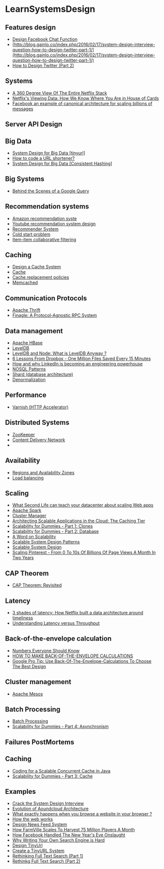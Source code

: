 
# LearnSystemsDesign

## Features design
* [Design Facebook Chat Function](http://blog.gainlo.co/index.php/2016/04/19/design-facebook-chat-function/)
* [http://blog.gainlo.co/index.php/2016/02/17/system-design-interview-question-how-to-design-twitter-part-1/](http://blog.gainlo.co/index.php/2016/02/17/system-design-interview-question-how-to-design-twitter-part-1/)
* [How to Design Twitter (Part 2)](http://blog.gainlo.co/index.php/2016/02/24/system-design-interview-question-how-to-design-twitter-part-2/)

## Systems
* [A 360 Degree View Of The Entire Netflix Stack](http://highscalability.com/blog/2015/11/9/a-360-degree-view-of-the-entire-netflix-stack.html)
* [Netflix's Viewing Data: How We Know Where You Are in House of Cards](http://techblog.netflix.com/2015/01/netflixs-viewing-data-how-we-know-where.html)
* [Facebook an example of canonical architecture for scaling billions of messages](http://highscalability.com/blog/2011/5/17/facebook-an-example-canonical-architecture-for-scaling-billi.html)

## Server API Design 

## Big Data 
* [System Design for Big Data [tinyurl]](http://n00tc0d3r.blogspot.fr/2013/09/big-data-tinyurl.html)
* [How to code a URL shortener?](http://stackoverflow.com/questions/742013/how-to-code-a-url-shortener)
* [System Design for Big Data [Consistent Hashing]](http://n00tc0d3r.blogspot.co.uk/2013/09/big-data-consistent-hashing.html)

## Big Systems 
* [Behind the Scenes of a Google Query](http://blogoscoped.com/archive/2008-07-08-n70.html)

## Recommendation systems
* [Amazon recommendation syste](http://stackoverflow.com/questions/2323768/how-does-the-amazon-recommendation-feature-work)
* [Youtube recommendation system design](http://blog.gainlo.co/index.php/2016/05/24/design-a-recommendation-system/)
* [Recommender System](https://en.wikipedia.org/wiki/Recommender_system)
* [Cold start problem](https://en.wikipedia.org/wiki/Cold_start)
* [Item-item collaborative filtering](https://en.wikipedia.org/wiki/Item-item_collaborative_filtering)

## Caching
* [Design a Cache System](http://blog.gainlo.co/index.php/2016/05/17/design-a-cache-system/)
* [Cache](https://en.wikipedia.org/wiki/Cache_(computing))
* [Cache replacement policies](https://en.wikipedia.org/wiki/Cache_replacement_policies)
* [Memcached](https://en.wikipedia.org/wiki/Memcached)

## Communication Protocols
* [Apache Thrift](https://en.wikipedia.org/wiki/Apache_Thrift)
* [Finagle: A Protocol-Agnostic RPC System](https://blog.twitter.com/2011/finagle-a-protocol-agnostic-rpc-system)

## Data management 
* [Apache HBase](https://en.wikipedia.org/wiki/Apache_HBase)
* [LevelDB](https://en.wikipedia.org/wiki/LevelDB)
* [LevelDB and Node: What is LevelDB Anyway ?](http://dailyjs.com/post/leveldb-and-node-1)
* [6 Lessons From Dropbox - One Million Files Saved Every 15 Minutes](http://highscalability.com/blog/2011/3/14/6-lessons-from-dropbox-one-million-files-saved-every-15-minu.html)
* [How and why LinkedIn is becoming an engineering powerhouse](https://gigaom.com/2013/03/03/how-and-why-linkedin-is-becoming-an-engineering-powerhouse/)
* [NOSQL Patterns](http://horicky.blogspot.fr/2009/11/nosql-patterns.html)
* [Shard (database architecture)](https://en.wikipedia.org/wiki/Shard_(database_architecture))
* [Denormalization](https://en.wikipedia.org/wiki/Denormalization)

## Performance
* [Varnish (HTTP Accelerator)](https://en.wikipedia.org/wiki/Varnish_(software))

## Distributed Systems 
* [ZooKeeper](https://en.wikipedia.org/wiki/Apache_ZooKeeper)
* [Content Delivery Network](https://en.wikipedia.org/wiki/Content_delivery_network)
*
## Availability
* [Regions and Availability Zones](https://blog.rackspace.com/aws-101-regions-availability-zones)
* [Load balancing](https://en.wikipedia.org/wiki/Load_balancing_(computing))

## Scaling 
* [What Second Life can teach your datacenter about scaling Web apps](https://arstechnica.com/business/2010/02/what-second-life-can-teach-all-companies-about-scaling-web-apps/)
* [Apache Spark](https://en.wikipedia.org/wiki/Apache_Spark)
* [Cluster Manager](https://en.wikipedia.org/wiki/Cluster_manager)
* [Architecting Scalable Applications in the Cloud: The Caching Tier](http://www.rightscale.com/blog/enterprise-cloud-strategies/architecting-scalable-applications-cloud-caching-tier)
* [Scalability for Dummies - Part 1: Clones](http://www.lecloud.net/post/7295452622/scalability-for-dummies-part-1-clones)
* [Scalability for Dummies - Part 2: Database](http://www.lecloud.net/post/7994751381/scalability-for-dummies-part-2-database)
* [A Word on Scalability](http://www.allthingsdistributed.com/2006/03/a_word_on_scalability.html)
* [Scalable System Design Patterns](http://horicky.blogspot.fr/2010/10/scalable-system-design-patterns.html)
* [Scalable System Design](http://horicky.blogspot.fr/2008/02/scalable-system-design.html)
* [Scaling Pinterest - From 0 To 10s Of Billions Of Page Views A Month In Two Years](http://highscalability.com/blog/2013/4/15/scaling-pinterest-from-0-to-10s-of-billions-of-page-views-a.html)

## CAP Theorem 
* [CAP Theorem: Revisited](http://robertgreiner.com/2014/08/cap-theorem-revisited/)

## Latency
* [3 shades of latency: How Netflix built a data architecture around timeliness](https://gigaom.com/2013/03/28/3-shades-of-latency-how-netflix-built-a-data-architecture-around-timeliness/)
* [Understanding Latency versus Throughput](https://community.cadence.com/cadence_blogs_8/b/sd/archive/2010/09/13/understanding-latency-vs-throughput)

## Back-of-the-envelope calculation
* [Numbers Everyone Should Know](https://everythingisdata.wordpress.com/2009/10/17/numbers-everyone-should-know/)
* [HOW TO MAKE BACK-OF-THE-ENVELOPE CALCULATIONS](http://book.bionumbers.org/how-to-make-back-of-the-envelope-calculations/)
* [Google Pro Tip: Use Back-Of-The-Envelope-Calculations To Choose The Best Design](http://highscalability.com/blog/2011/1/26/google-pro-tip-use-back-of-the-envelope-calculations-to-choo.html)

## Cluster management 
* [Apache Mesos](https://en.wikipedia.org/wiki/Apache_Mesos)

## Batch Processing
* [Batch Processing](https://en.wikipedia.org/wiki/Batch_processing)
* [Scalability for Dummies - Part 4: Asynchronism](http://www.lecloud.net/post/9699762917/scalability-for-dummies-part-4-asynchronism)

## Failures PostMortems

## Caching 
* [Coding for a Scalable Concurrent Cache in Java](https://shreyask.wordpress.com/2013/09/21/coding-for-a-scalable-concurrent-cache-in-java/)
* [Scalability for Dummies - Part 3: Cache](http://www.lecloud.net/post/9246290032/scalability-for-dummies-part-3-cache)

## Examples
* [Crack the System Design Interview](http://www.puncsky.com/blog/2016/02/14/crack-the-system-design-interview/)
* [Evolution of Aoundcloud Architecture](https://developers.soundcloud.com/blog/evolution-of-soundclouds-architecture)
* [What exactly happens when you browse a website in your browser ?](http://superuser.com/questions/31468/what-exactly-happens-when-you-browse-a-website-in-your-browser)
* [How the web works](https://github.com/vasanthk/how-web-works)
* [Design News Feed System](http://blog.gainlo.co/index.php/2016/03/29/design-news-feed-system-part-1-system-design-interview-questions/)
* [How FarmVille Scales To Harvest 75 Million Players A Month](http://highscalability.com/blog/2010/2/8/how-farmville-scales-to-harvest-75-million-players-a-month.html)
* [How Facebook Handled The New Year's Eve Onslaught](http://highscalability.com/blog/2012/1/4/how-facebook-handled-the-new-years-eve-onslaught.html)
* [Why Writing Your Own Search Engine is Hard](http://queue.acm.org/detail.cfm?id=988407)
* [Design TinyUrl](http://n00tc0d3r.blogspot.co.uk/2013/09/big-data-tinyurl.html)
* [Create a TinyURL System](http://blog.gainlo.co/index.php/2016/03/08/system-design-interview-question-create-tinyurl-system/)
* [Rethinking Full Text Search (Part 1)](https://idea.popcount.org/2012-07-02-rethinking-full-text-search/)
* [Rethinkg Full Text Search (Part 2)](https://idea.popcount.org/2012-07-25-introduction-to-hamt/)
